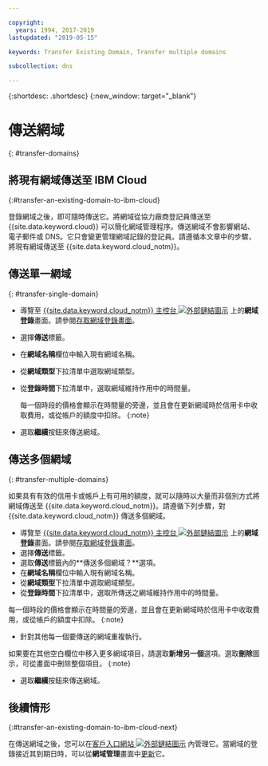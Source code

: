 ```yaml
---

copyright:
  years: 1994, 2017-2019
lastupdated: "2019-05-15"

keywords: Transfer Existing Domain, Transfer multiple domains 

subcollection: dns

---
```


{:shortdesc: .shortdesc}
{:new_window: target="_blank"}

# 傳送網域
{: #transfer-domains}

## 將現有網域傳送至 IBM Cloud
{:#transfer-an-existing-domain-to-ibm-cloud}

登錄網域之後，即可隨時傳送它。將網域從協力廠商登記員傳送至 {{site.data.keyword.cloud}} 可以簡化網域管理程序。傳送網域不會影響網站、電子郵件或 DNS。它只會變更管理網域記錄的登記員。請遵循本文章中的步驟，將現有網域傳送至 {{site.data.keyword.cloud_notm}}。

## 傳送單一網域
{: #transfer-single-domain}

* 導覽至 [{{site.data.keyword.cloud_notm}} 主控台 ![外部鏈結圖示](../../icons/launch-glyph.svg "外部鏈結圖示")](https://{DomainName}/) 上的**網域登錄**畫面。請參閱[存取網域登錄畫面](/docs/infrastructure/dns?topic=dns-how-to-use-the-domain-registration-screen)。
* 選擇**傳送**標籤。
* 在**網域名稱**欄位中輸入現有網域名稱。
* 從**網域類型**下拉清單中選取網域類型。
* 從**登錄時間**下拉清單中，選取網域維持作用中的時間量。

  每一個時段的價格會顯示在時間量的旁邊，並且會在更新網域時於信用卡中收取費用，或從帳戶的額度中扣除。
{:note}
  
* 選取**繼續**按鈕來傳送網域。

## 傳送多個網域
{: #transfer-multiple-domains}

如果具有有效的信用卡或帳戶上有可用的額度，就可以隨時以大量而非個別方式將網域傳送至 {{site.data.keyword.cloud_notm}}。請遵循下列步驟，對 {{site.data.keyword.cloud_notm}} 傳送多個網域。

* 導覽至 [{{site.data.keyword.cloud_notm}} 主控台 ![外部鏈結圖示](../../icons/launch-glyph.svg "外部鏈結圖示")](https://{DomainName}/) 上的**網域登錄**畫面。請參閱[存取網域登錄畫面](/docs/infrastructure/dns?topic=dns-how-to-use-the-domain-registration-screen)。
* 選擇**傳送**標籤。
* 選取**傳送**標籤內的**傳送多個網域？**選項。
* 在**網域名稱**欄位中輸入現有網域名稱。
* 從**網域類型**下拉清單中選取網域類型。
* 從**登錄時間**下拉清單中，選取所傳送之網域維持作用中的時間量。

每一個時段的價格會顯示在時間量的旁邊，並且會在更新網域時於信用卡中收取費用，或從帳戶的額度中扣除。
{:note}

* 針對其他每一個要傳送的網域重複執行。

如果要在其他空白欄位中移入更多網域項目，請選取**新增另一個**選項。選取**刪除**圖示，可從畫面中刪除整個項目。
{:note}

* 選取**繼續**按鈕來傳送網域。



## 後續情形
{:#transfer-an-existing-domain-to-ibm-cloud-next}

在傳送網域之後，您可以在[客戶入口網站 ![外部鏈結圖示](../../icons/launch-glyph.svg "外部鏈結圖示")](https://control.softlayer.com/) 內管理它。當網域的登錄接近其到期日時，可以從**網域管理**畫面中[更新](/docs/infrastructure/dns?topic=dns-renew-an-existing-domain)它。
